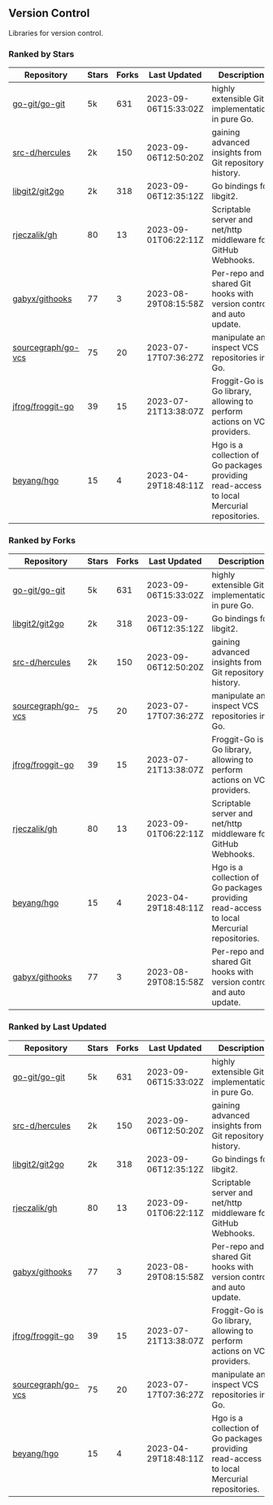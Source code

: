 ## Version Control

Libraries for version control.

### Ranked by Stars

| Repository | Stars | Forks | Last Updated | Description | 
|------------|-------|-------|--------------|-------------|
| [go-git/go-git](https://github.com/go-git/go-git) | 5k | 631 | 2023-09-06T15:33:02Z |  highly extensible Git implementation in pure Go. |
| [src-d/hercules](https://github.com/src-d/hercules) | 2k | 150 | 2023-09-06T12:50:20Z |  gaining advanced insights from Git repository history. |
| [libgit2/git2go](https://github.com/libgit2/git2go) | 2k | 318 | 2023-09-06T12:35:12Z |  Go bindings for libgit2. |
| [rjeczalik/gh](https://github.com/rjeczalik/gh) | 80 | 13 | 2023-09-01T06:22:11Z |  Scriptable server and net/http middleware for GitHub Webhooks. |
| [gabyx/githooks](https://github.com/gabyx/githooks) | 77 | 3 | 2023-08-29T08:15:58Z |  Per-repo and shared Git hooks with version control and auto update. |
| [sourcegraph/go-vcs](https://github.com/sourcegraph/go-vcs) | 75 | 20 | 2023-07-17T07:36:27Z |  manipulate and inspect VCS repositories in Go. |
| [jfrog/froggit-go](https://github.com/jfrog/froggit-go) | 39 | 15 | 2023-07-21T13:38:07Z |  Froggit-Go is a Go library, allowing to perform actions on VCS providers. |
| [beyang/hgo](https://github.com/beyang/hgo) | 15 | 4 | 2023-04-29T18:48:11Z |  Hgo is a collection of Go packages providing read-access to local Mercurial repositories. |

### Ranked by Forks

| Repository | Stars | Forks | Last Updated | Description | 
|------------|-------|-------|--------------|-------------|
| [go-git/go-git](https://github.com/go-git/go-git) | 5k | 631 | 2023-09-06T15:33:02Z |  highly extensible Git implementation in pure Go. |
| [libgit2/git2go](https://github.com/libgit2/git2go) | 2k | 318 | 2023-09-06T12:35:12Z |  Go bindings for libgit2. |
| [src-d/hercules](https://github.com/src-d/hercules) | 2k | 150 | 2023-09-06T12:50:20Z |  gaining advanced insights from Git repository history. |
| [sourcegraph/go-vcs](https://github.com/sourcegraph/go-vcs) | 75 | 20 | 2023-07-17T07:36:27Z |  manipulate and inspect VCS repositories in Go. |
| [jfrog/froggit-go](https://github.com/jfrog/froggit-go) | 39 | 15 | 2023-07-21T13:38:07Z |  Froggit-Go is a Go library, allowing to perform actions on VCS providers. |
| [rjeczalik/gh](https://github.com/rjeczalik/gh) | 80 | 13 | 2023-09-01T06:22:11Z |  Scriptable server and net/http middleware for GitHub Webhooks. |
| [beyang/hgo](https://github.com/beyang/hgo) | 15 | 4 | 2023-04-29T18:48:11Z |  Hgo is a collection of Go packages providing read-access to local Mercurial repositories. |
| [gabyx/githooks](https://github.com/gabyx/githooks) | 77 | 3 | 2023-08-29T08:15:58Z |  Per-repo and shared Git hooks with version control and auto update. |

### Ranked by Last Updated

| Repository | Stars | Forks | Last Updated | Description | 
|------------|-------|-------|--------------|-------------|
| [go-git/go-git](https://github.com/go-git/go-git) | 5k | 631 | 2023-09-06T15:33:02Z |  highly extensible Git implementation in pure Go. |
| [src-d/hercules](https://github.com/src-d/hercules) | 2k | 150 | 2023-09-06T12:50:20Z |  gaining advanced insights from Git repository history. |
| [libgit2/git2go](https://github.com/libgit2/git2go) | 2k | 318 | 2023-09-06T12:35:12Z |  Go bindings for libgit2. |
| [rjeczalik/gh](https://github.com/rjeczalik/gh) | 80 | 13 | 2023-09-01T06:22:11Z |  Scriptable server and net/http middleware for GitHub Webhooks. |
| [gabyx/githooks](https://github.com/gabyx/githooks) | 77 | 3 | 2023-08-29T08:15:58Z |  Per-repo and shared Git hooks with version control and auto update. |
| [jfrog/froggit-go](https://github.com/jfrog/froggit-go) | 39 | 15 | 2023-07-21T13:38:07Z |  Froggit-Go is a Go library, allowing to perform actions on VCS providers. |
| [sourcegraph/go-vcs](https://github.com/sourcegraph/go-vcs) | 75 | 20 | 2023-07-17T07:36:27Z |  manipulate and inspect VCS repositories in Go. |
| [beyang/hgo](https://github.com/beyang/hgo) | 15 | 4 | 2023-04-29T18:48:11Z |  Hgo is a collection of Go packages providing read-access to local Mercurial repositories. |

